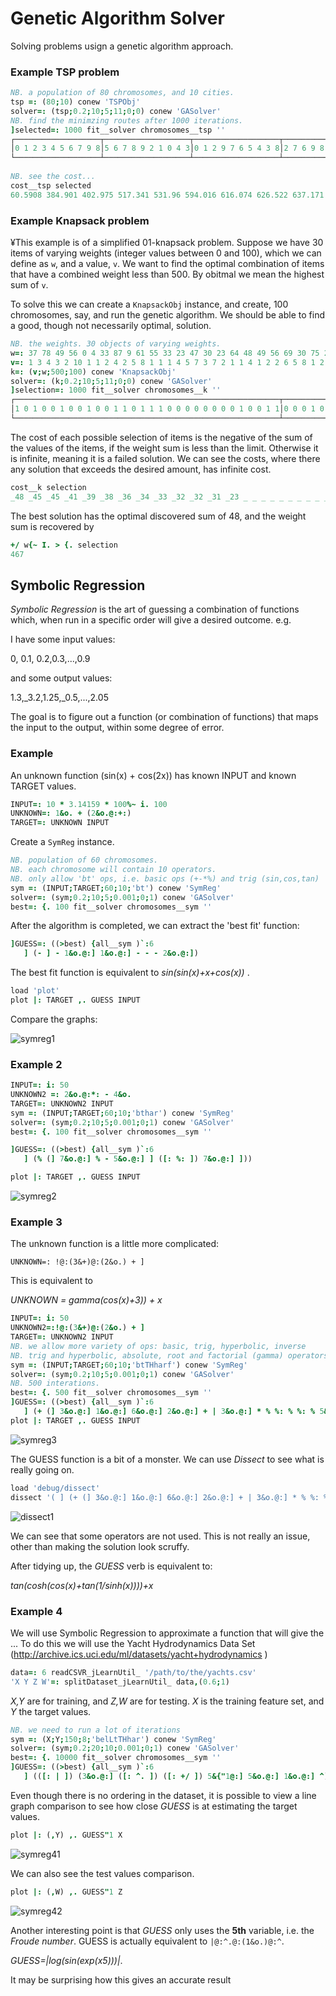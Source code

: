 # Genetic Algorithm Solver

Solving problems usign a genetic algorithm approach.

### Example TSP problem


```j
NB. a population of 80 chromosomes, and 10 cities.
tsp =: (80;10) conew 'TSPObj'
solver=: (tsp;0.2;10;5;11;0;0) conew 'GASolver'
NB. find the minimzing routes after 1000 iterations.
]selected=: 1000 fit__solver chromosomes__tsp ''
┌───────────────────┬───────────────────┬───────────────────┬───────────────────┬───────────────────┬───────────────────┬───────────────────┬───────────────────┬───────────────────┬───────────────────┬───────────────────┬───────────────────┬───────────────...
│0 1 2 3 4 5 6 7 9 8│5 6 7 8 9 2 1 0 4 3│0 1 2 9 7 6 5 4 3 8│2 7 6 9 8 1 0 3 4 5│1 0 3 2 8 5 4 6 7 9│5 6 4 1 0 3 2 7 9 8│9 2 7 6 5 4 3 8 0 1│5 4 3 2 9 7 8 1 0 6│9 8 0 3 4 1 2 7 6 5│9 2 7 8 5 6 4 3 0 1│9 8 0 4 5 7 2 1 3 6│7 0 6 9 5 8 2 1 4 3│1 0 6 8 5 4 9 7...
└───────────────────┴───────────────────┴───────────────────┴───────────────────┴───────────────────┴───────────────────┴───────────────────┴───────────────────┴───────────────────┴───────────────────┴───────────────────┴───────────────────┴───────────────...
 
NB. see the cost...
cost__tsp selected
60.5908 384.901 402.975 517.341 531.96 594.016 616.074 626.522 637.171 662.538 1894.89 2722.31 2884.88 3438.15 3714.94 4129.37 4309.32 4328.26 4367.77 4799.73 6220.36 6234.13 6235.12 6243.93 6252.43 6259.25 6263.08 6266.2 6268.71 6269.09 6275.69 6278.34 62...

```

### Example Knapsack problem
¥This example is of a simplified 01-knapsack problem.
Suppose we have 30 items of varying weights (integer values between 0 and 100), 
which we can define as `w`, and a value, `v`. We want to find the optimal combination
of items that have a combined weight less than 500. By obitmal we mean the highest sum of `v`.

To solve this we can create a `KnapsackObj` instance, and create, 100 chromosomes, say,
and run the genetic algorithm. We should be able to find a good, though not necessarily optimal,
solution.

```j
NB. the weights. 30 objects of varying weights.
w=: 37 78 49 56 0 4 33 87 9 61 55 33 23 47 30 23 64 48 49 56 69 30 75 22 6 21 73 13 92 82
v=: 1 3 4 3 2 10 1 1 2 4 2 5 8 1 1 1 4 5 7 3 7 2 1 1 4 1 2 2 6 5 8 1 2 1 9 1 9 7
k=: (v;w;500;100) conew 'KnapsackObj'
solver=: (k;0.2;10;5;11;0;0) conew 'GASolver'
]selection=: 1000 fit__solver chromosomes__k ''
┌───────────────────────────────────────────────────────────┬───────────────────────────────────────────────────────────┬───────────────────────────────────────────────────────────┬───────────────────────────────────────────────────────────┬───────────────...
│1 0 1 0 0 1 0 0 1 0 0 1 1 0 1 1 1 0 0 0 0 0 0 0 0 1 0 0 1 1│0 0 0 1 0 1 0 0 1 0 1 1 1 1 1 1 0 0 1 0 0 0 0 0 1 1 0 0 0 0│1 0 0 0 1 1 1 0 0 0 1 1 1 1 0 1 0 1 0 1 0 1 1 0 0 1 0 1 0 0│0 0 1 0 0 0 1 0 0 1 0 0 1 0 0 0 0 0 0 1 1 0 1 0 1 1 0 1 1 0│1 0 0 0 1 1 1 0...
└───────────────────────────────────────────────────────────┴───────────────────────────────────────────────────────────┴───────────────────────────────────────────────────────────┴───────────────────────────────────────────────────────────┴───────────────...
 ```
The cost of each possible selection of items is the negative of the sum of the values of the items, if the 
weight sum is less than the limit. Otherwise it is infinite, meaning it is a failed solution.
We can see the costs, where there any solution that exceeds the desired amount, has infinite cost.
```j
cost__k selection
_48 _45 _45 _41 _39 _38 _36 _34 _33 _32 _32 _31 _23 _ _ _ _ _ _ _ _ _ _ _ _ _ _ _ _ _ _ _ _ _ _ _ _ _ _ _ _ _ _ _ _ _ _ _ _ _ _ _ _ _ _ _ _ _ _ _ _ _ _ _ _ _ _ _ _ _ _ _ _ _ _ _ _ _ _ _ _ _ _ _ _ _ _ _ _ _ _ _ _ _ _ _ _ _ _ _
  ```
The best solution has the optimal discovered sum of 48, and the weight sum is recovered by
```j
+/ w{~ I. > {. selection
467
```

## Symbolic Regression

*Symbolic Regression* is the art of guessing a combination of
functions which, when run in a specific order will give a desired
outcome.
e.g.

I have some  input values:

0, 0.1, 0.2,0.3,...,0.9

and some output values:

1.3,_3.2,1.25,_0.5,...,2.05


The goal is to figure out a function (or combination of functions) that maps
the input to the output, within some degree of error.

### Example

An unknown function (sin(x) + cos(2x)) has known INPUT and known TARGET values.
```j
INPUT=: 10 * 3.14159 * 100%~ i. 100
UNKNOWN=: 1&o. + (2&o.@:+:)
TARGET=: UNKNOWN INPUT
```

Create a `SymReg` instance.

```j
NB. population of 60 chromosomes.
NB. each chromosome will contain 10 operators.
NB. only allow 'bt' ops, i.e. basic ops (+-*%) and trig (sin,cos,tan)
sym =: (INPUT;TARGET;60;10;'bt') conew 'SymReg'
solver=: (sym;0.2;10;5;0.001;0;1) conew 'GASolver'
best=: {. 100 fit__solver chromosomes__sym ''
```

After the algorithm is completed, we can extract the 'best fit' function:
```j
]GUESS=: ((>best) {all__sym )`:6
   ] (- ] - 1&o.@:] 1&o.@:] - - - 2&o.@:]) 
```
The best fit function is equivalent to  *sin(sin(x)+x+cos(x))* .

```j
load 'plot'   
plot |: TARGET ,. GUESS INPUT

```

Compare the graphs:

![symreg1](/genetic/symreg1.png)


### Example 2

```j
INPUT=: i: 50
UNKNOWN2 =: 2&o.@:*: - 4&o.
TARGET=: UNKNOWN2 INPUT
sym =: (INPUT;TARGET;60;10;'bthar') conew 'SymReg'
solver=: (sym;0.2;10;5;0.001;0;1) conew 'GASolver'
best=: {. 100 fit__solver chromosomes__sym ''

]GUESS=: ((>best) {all__sym )`:6
   ] (% (] 7&o.@:] % - 5&o.@:] ] ([: %: ]) 7&o.@:] ]))

plot |: TARGET ,. GUESS INPUT
```
![symreg2](/genetic/symreg2.png)



### Example 3
The unknown function is a little more complicated:

`UNKNOWN=: !@:(3&+)@:(2&o.) + ]`

This is equivalent to 

*UNKNOWN = gamma(cos(x)+3)) + x*

```j
INPUT=: i: 50
UNKNOWN2=:!@:(3&+)@:(2&o.) + ]
TARGET=: UNKNOWN2 INPUT
NB. we allow more variety of ops: basic, trig, hyperbolic, inverse
NB. trig and hyperbolic, absolute, root and factorial (gamma) operators.
sym =: (INPUT;TARGET;60;10;'btTHharf') conew 'SymReg'
solver=: (sym;0.2;10;5;0.001;0;1) conew 'GASolver'
NB. 500 interations.
best=: {. 500 fit__solver chromosomes__sym ''
]GUESS=: ((>best) {all__sym )`:6
   ] (+ (] 3&o.@:] 1&o.@:] 6&o.@:] 2&o.@:] + | 3&o.@:] * % %: % %: % 5&o.@:]))
plot |: TARGET ,. GUESS INPUT
```

![symreg3](/genetic/symreg3.png)

The GUESS function is a bit of a monster. We can use *Dissect* to see what is really going on.

```j
load 'debug/dissect'
dissect '( ] (+ (] 3&o.@:] 1&o.@:] 6&o.@:] 2&o.@:] + | 3&o.@:] * % %: % %: % 5&o.@:]))) 1.5'
```
![dissect1](/genetic/dissect1.png)

We can see that some operators are not used. This is not really an issue, other than making the 
solution look scruffy.

After tidying up, the *GUESS* verb is equivalent to: 

*tan(cosh(cos(x)+tan(1/sinh(x))))+x*


### Example 4
We will use Symbolic Regression to approximate a function that will give the ...
To do this we will use the Yacht Hydrodynamics Data Set (http://archive.ics.uci.edu/ml/datasets/yacht+hydrodynamics )

```j
data=: 6 readCSVR_jLearnUtil_ '/path/to/the/yachts.csv'
'X Y Z W'=: splitDataset_jLearnUtil_ data,(0.6;1)
```
*X,Y* are for training, and *Z,W* are for testing.
*X* is the training feature set, and *Y* the target values.

```j
NB. we need to run a lot of iterations
sym =: (X;Y;150;8;'belLtTHhar') conew 'SymReg'
solver=: (sym;0.2;20;10;0.001;0;1) conew 'GASolver'
best=: {. 10000 fit__solver chromosomes__sym ''
]GUESS=: ((>best) {all__sym )`:6
   ] (([: | ]) (3&o.@:] ([: ^. ]) ([: +/ ]) 5&{"1@:] 5&o.@:] 1&o.@:] ^))

```
Even though there is no ordering in the dataset, it is possible to view a line graph
comparison to see how close *GUESS* is at estimating the target values.

```j
plot |: (,Y) ,. GUESS"1 X
```

![symreg41](/genetic/symreg4_1.png)

We can also see the test values comparison.

```j
plot |: (,W) ,. GUESS"1 Z
```

![symreg42](/genetic/symreg4_2.png)

Another interesting point is that *GUESS* only uses the **5th** variable, i.e. 
the *Froude number*.
GUESS is actually equivalent to `|@:^.@:(1&o.)@:^`.

*GUESS=|log(sin(exp(x5)))|*.

It may be surprising how this gives an accurate result
